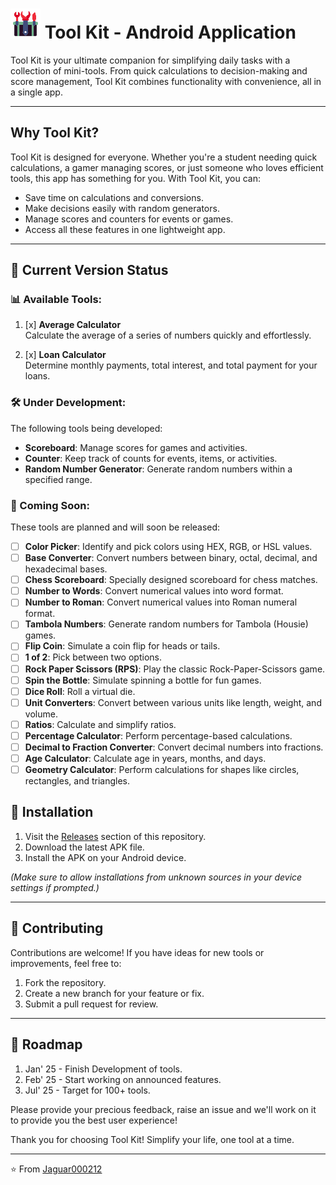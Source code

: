 # [![Logo](https://github.com/Jaguar000212/Tool-Kit/blob/master/app/src/main/res/mipmap-mdpi/ic_logo.png?raw=true)]() Tool Kit - Android Application

Tool Kit is your ultimate companion for simplifying daily tasks with a collection of mini-tools. From quick calculations to decision-making and score management, Tool Kit combines functionality with convenience, all in a single app.

---

## Why Tool Kit?

Tool Kit is designed for everyone. Whether you're a student needing quick calculations, a gamer managing scores, or just someone who loves efficient tools, this app has something for you. With Tool Kit, you can:

- Save time on calculations and conversions.
- Make decisions easily with random generators.
- Manage scores and counters for events or games.
- Access all these features in one lightweight app.

---

## 🚀 Current Version Status

### 📊 Available Tools:

1. [x] **Average Calculator**\
   Calculate the average of a series of numbers quickly and effortlessly.

2. [x] **Loan Calculator**\
   Determine monthly payments, total interest, and total payment for your loans.



### 🛠️ Under Development:

The following tools being developed:


- **Scoreboard**: Manage scores for games and activities.
- **Counter**: Keep track of counts for events, items, or activities.
- **Random Number Generator**: Generate random numbers within a specified range.

### 🔮 Coming Soon:

These tools are planned and will soon be released:

- [ ] **Color Picker**: Identify and pick colors using HEX, RGB, or HSL values.
- [ ] **Base Converter**: Convert numbers between binary, octal, decimal, and hexadecimal bases.
- [ ] **Chess Scoreboard**: Specially designed scoreboard for chess matches.
- [ ] **Number to Words**: Convert numerical values into word format.
- [ ] **Number to Roman**: Convert numerical values into Roman numeral format.
- [ ] **Tambola Numbers**: Generate random numbers for Tambola (Housie) games.
- [ ] **Flip Coin**: Simulate a coin flip for heads or tails.
- [ ] **1 of 2**: Pick between two options.
- [ ] **Rock Paper Scissors (RPS)**: Play the classic Rock-Paper-Scissors game.
- [ ] **Spin the Bottle**: Simulate spinning a bottle for fun games.
- [ ] **Dice Roll**: Roll a virtual die.
- [ ] **Unit Converters**: Convert between various units like length, weight, and volume.
- [ ] **Ratios**: Calculate and simplify ratios.
- [ ] **Percentage Calculator**: Perform percentage-based calculations.
- [ ] **Decimal to Fraction Converter**: Convert decimal numbers into fractions.
- [ ] **Age Calculator**: Calculate age in years, months, and days.
- [ ] **Geometry Calculator**: Perform calculations for shapes like circles, rectangles, and triangles.

## 📲 Installation

1. Visit the [Releases](https://github.com/jaguar000212/Tool-Kit/releases) section of this repository.
2. Download the latest APK file.
3. Install the APK on your Android device.

*(Make sure to allow installations from unknown sources in your device settings if prompted.)*

---

## 🌱 Contributing

Contributions are welcome! If you have ideas for new tools or improvements, feel free to:

1. Fork the repository.
2. Create a new branch for your feature or fix.
3. Submit a pull request for review.

---

## 📅 Roadmap

1. Jan' 25 - Finish Development of tools.
2. Feb' 25 - Start working on announced features.
3. Jul' 25 - Target for 100+ tools.

Please provide your precious feedback, raise an issue and we'll work on it to provide you the best user experience!

Thank you for choosing Tool Kit! Simplify your life, one tool at a time.

---

⭐️ From [Jaguar000212](https://github.com/Jaguar000212)

